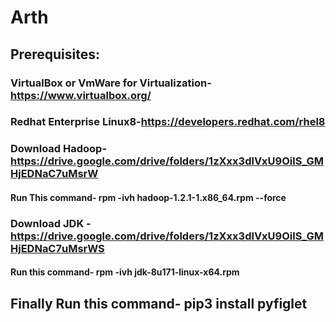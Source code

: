 # Arth
## Prerequisites:

### VirtualBox or VmWare for Virtualization-https://www.virtualbox.org/

### Redhat Enterprise Linux8-https://developers.redhat.com/rhel8

### Download Hadoop- https://drive.google.com/drive/folders/1zXxx3dlVxU9OilS_GMHjEDNaC7uMsrW
#### Run This command- rpm -ivh hadoop-1.2.1-1.x86_64.rpm --force

### Download JDK - https://drive.google.com/drive/folders/1zXxx3dlVxU9OilS_GMHjEDNaC7uMsrWS
#### Run this command- rpm -ivh jdk-8u171-linux-x64.rpm

## Finally Run this command- pip3 install pyfiglet

